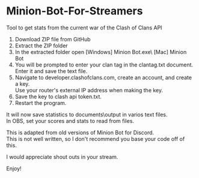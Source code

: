 # Minion-Bot-For-Streamers
Tool to get stats from the current war of the Clash of Clans API

1.  Download ZIP file from GitHub
2.  Extract the ZIP folder
3.  In the extracted folder open
    [Windows] Minion Bot.exe\ 
    [Mac]     Minion Bot
4.  You will be prompted to enter your clan tag in the clantag.txt document.\
Enter it and save the text file.
5.  Navigate to developer.clashofclans.com, create an account, and create a key.\
Use your router's external IP address when making the key.
6.  Save the key to clash api token.txt.
7.  Restart the program.

It will now save statistics to documents\output in varios text files.\
In OBS, set your scores and stats to read from files.

This is adapted from old versions of Minion Bot for Discord.\
This is not well written, so I don't recommend you base your code off of this.

I would appreciate shout outs in your stream.

Enjoy!
